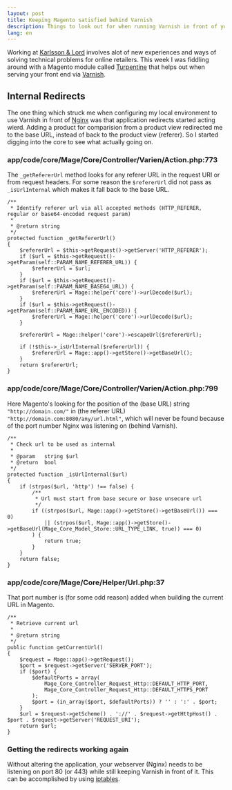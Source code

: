 ```yaml
---
layout: post
title: Keeping Magento satisfied behind Varnish
description: Things to look out for when running Varnish in front of your web server (Nginx).
lang: en
---
```


Working at [Karlsson &amp; Lord](http://karlssonlord.com) involves alot of new experiences and ways of solving technical problems for online retailers. This week I was fiddling around with a Magento module called [Turpentine](https://github.com/nexcess/magento-turpentine) that helps out when serving your front end via [Varnish](https://www.varnish-cache.org/).

## Internal Redirects

The one thing which struck me when configuring my local environment to use Varnish in front of [Nginx](http://nginx.org/) was that application redirects started acting wierd. Adding a product for comparision from a product view redirected me to the base URL, instead of back to the product view (referer). So I started digging into the core to see what actually going on.

### app/code/core/Mage/Core/Controller/Varien/Action.php:773

The `_getRefererUrl` method looks for any referer URL in the request URI or from request headers. For some reason the `$refererUrl` did not pass as `_isUrlInternal` which makes it fall back to the base URL.

    /**
     * Identify referer url via all accepted methods (HTTP_REFERER, regular or base64-encoded request param)
     *
     * @return string
     */
    protected function _getRefererUrl()
    {
        $refererUrl = $this->getRequest()->getServer('HTTP_REFERER');
        if ($url = $this->getRequest()->getParam(self::PARAM_NAME_REFERER_URL)) {
            $refererUrl = $url;
        }
        if ($url = $this->getRequest()->getParam(self::PARAM_NAME_BASE64_URL)) {
            $refererUrl = Mage::helper('core')->urlDecode($url);
        }
        if ($url = $this->getRequest()->getParam(self::PARAM_NAME_URL_ENCODED)) {
            $refererUrl = Mage::helper('core')->urlDecode($url);
        }

        $refererUrl = Mage::helper('core')->escapeUrl($refererUrl);

        if (!$this->_isUrlInternal($refererUrl)) {
            $refererUrl = Mage::app()->getStore()->getBaseUrl();
        }
        return $refererUrl;
    }

### app/code/core/Mage/Core/Controller/Varien/Action.php:799

Here Magento's looking for the position of the (base URL) string `"http://domain.com/"` in (the referer URL) `"http://domain.com:8080/any/url.html"`, which will never be found because of the port number Nginx was listening on (behind Varnish).

    /**
     * Check url to be used as internal
     *
     * @param   string $url
     * @return  bool
     */
    protected function _isUrlInternal($url)
    {
        if (strpos($url, 'http') !== false) {
            /**
             * Url must start from base secure or base unsecure url
             */
            if ((strpos($url, Mage::app()->getStore()->getBaseUrl()) === 0)
                || (strpos($url, Mage::app()->getStore()->getBaseUrl(Mage_Core_Model_Store::URL_TYPE_LINK, true)) === 0)
            ) {
                return true;
            }
        }
        return false;
    }

### app/code/core/Mage/Core/Helper/Url.php:37

That port number is (for some odd reason) added when building the current URL in Magento.

    /**
     * Retrieve current url
     *
     * @return string
     */
    public function getCurrentUrl()
    {
        $request = Mage::app()->getRequest();
        $port = $request->getServer('SERVER_PORT');
        if ($port) {
            $defaultPorts = array(
                Mage_Core_Controller_Request_Http::DEFAULT_HTTP_PORT,
                Mage_Core_Controller_Request_Http::DEFAULT_HTTPS_PORT
            );
            $port = (in_array($port, $defaultPorts)) ? '' : ':' . $port;
        }
        $url = $request->getScheme() . '://' . $request->getHttpHost() . $port . $request->getServer('REQUEST_URI');
        return $url;
    }

### Getting the redirects working again

Without altering the application, your webserver (Nginx) needs to be listening on port 80 (or 443) while still keeping Varnish in front of it. This can be accomplished by using [iptables](http://en.wikipedia.org/wiki/Iptables).